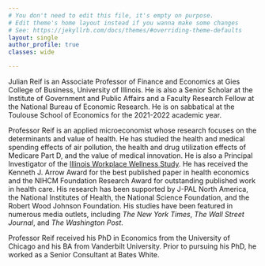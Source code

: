 ```yaml
---
# You don't need to edit this file, it's empty on purpose.
# Edit theme's home layout instead if you wanna make some changes
# See: https://jekyllrb.com/docs/themes/#overriding-theme-defaults
layout: single
author_profile: true
classes: wide

---
```


Julian Reif is an Associate Professor of Finance and Economics at Gies College of Business, University of Illinois. He is also a Senior Scholar at the Institute of Government and Public Affairs and a Faculty Research Fellow at the National Bureau of Economic Research. He is on sabbatical at the Toulouse School of Economics for the 2021-2022 academic year.

Professor Reif is an applied microeconomist whose research focuses on the determinants and value of health. He has studied the health and medical spending effects of air pollution, the health and drug utilization effects of Medicare Part D, and the value of medical innovation. He is also a Principal Investigator of the [Illinois Workplace Wellness Study](http://www.nber.org/workplacewellness/). He has received the Kenneth J. Arrow Award for the best published paper in health economics and the NIHCM Foundation Research Award for outstanding published work in health care. His research has been supported by J-PAL North America, the National Institutes of Health, the National Science Foundation, and the Robert Wood Johnson Foundation. His studies have been featured in numerous media outlets, including *The New York Times*, *The Wall Street Journal*, and *The Washington Post*.

Professor Reif received his PhD in Economics from the University of Chicago and his BA from Vanderbilt University. Prior to pursuing his PhD, he worked as a Senior Consultant at Bates White.



